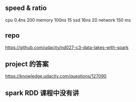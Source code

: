 ## speed & ratio

cpu 0.4ns
200
memory 100ns
15
ssd 16ns
20 
network 150 ms

## repo

https://github.com/udacity/nd027-c3-data-lakes-with-spark


## project 的答案

https://knowledge.udacity.com/questions/127090 

## spark RDD 课程中没有讲